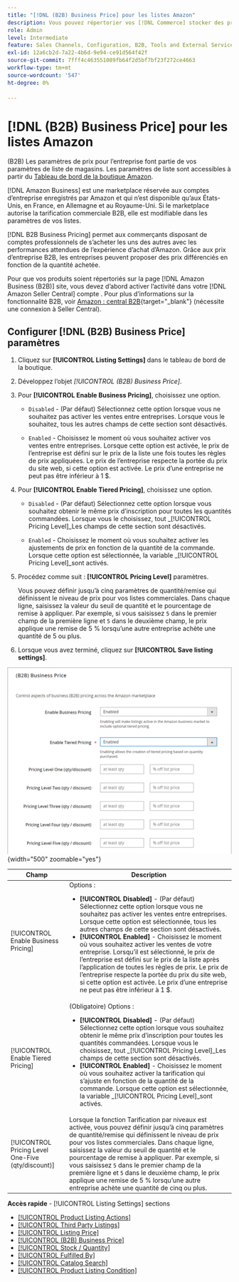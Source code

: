 ```yaml
---
title: "[!DNL (B2B) Business Price] pour les listes Amazon"
description: Vous pouvez répertorier vos [!DNL Commerce] stocker des produits sur le site Amazon Business (B2B) en activant les activités dans votre Amazon ; [!DNL Seller Central] compte .
role: Admin
level: Intermediate
feature: Sales Channels, Configuration, B2B, Tools and External Services, Merchandising, Integration
exl-id: 12a6cb2d-7a22-4b6d-9e94-ce91d564f42f
source-git-commit: 7fff4c463551089fb64f2d5bf7bf23f272ce4663
workflow-type: tm+mt
source-wordcount: '547'
ht-degree: 0%

---
```


# [!DNL (B2B) Business Price] pour les listes Amazon

(B2B) Les paramètres de prix pour l’entreprise font partie de vos paramètres de liste de magasins. Les paramètres de liste sont accessibles à partir du [Tableau de bord de la boutique Amazon](./amazon-store-dashboard.md).

[!DNL Amazon Business] est une marketplace réservée aux comptes d’entreprise enregistrés par Amazon et qui n’est disponible qu’aux États-Unis, en France, en Allemagne et au Royaume-Uni. Si le marketplace autorise la tarification commerciale B2B, elle est modifiable dans les paramètres de vos listes.

[!DNL B2B Business Pricing] permet aux commerçants disposant de comptes professionnels de s’acheter les uns des autres avec les performances attendues de l’expérience d’achat d’Amazon. Grâce aux prix d’entreprise B2B, les entreprises peuvent proposer des prix différenciés en fonction de la quantité achetée.

Pour que vos produits soient répertoriés sur la page [!DNL Amazon Business (B2B)] site, vous devez d’abord activer l’activité dans votre [!DNL Amazon Seller Central] compte . Pour plus d’informations sur la fonctionnalité B2B, voir [Amazon : central B2B](https://sellercentral.amazon.com/gp/help/G202161480/){target="_blank"} (nécessite une connexion à Seller Central).

## Configurer [!DNL (B2B) Business Price] paramètres

1. Cliquez sur **[!UICONTROL Listing Settings]** dans le tableau de bord de la boutique.

1. Développez l’objet _[!UICONTROL (B2B) Business Price]_.

1. Pour **[!UICONTROL Enable Business Pricing]**, choisissez une option.

   - `Disabled` - (Par défaut) Sélectionnez cette option lorsque vous ne souhaitez pas activer les ventes entre entreprises. Lorsque vous le souhaitez, tous les autres champs de cette section sont désactivés.

   - `Enabled` - Choisissez le moment où vous souhaitez activer vos ventes entre entreprises. Lorsque cette option est activée, le prix de l’entreprise est défini sur le prix de la liste une fois toutes les règles de prix appliquées. Le prix de l’entreprise respecte la portée du prix du site web, si cette option est activée. Le prix d’une entreprise ne peut pas être inférieur à 1 $.

1. Pour **[!UICONTROL Enable Tiered Pricing]**, choisissez une option.

   - `Disabled` - (Par défaut) Sélectionnez cette option lorsque vous souhaitez obtenir le même prix d’inscription pour toutes les quantités commandées. Lorsque vous le choisissez, tout _[!UICONTROL Pricing Level]_Les champs de cette section sont désactivés.

   - `Enabled` - Choisissez le moment où vous souhaitez activer les ajustements de prix en fonction de la quantité de la commande. Lorsque cette option est sélectionnée, la variable _[!UICONTROL Pricing Level]_sont activés.

1. Procédez comme suit : **[!UICONTROL Pricing Level]** paramètres.

   Vous pouvez définir jusqu’à cinq paramètres de quantité/remise qui définissent le niveau de prix pour vos listes commerciales. Dans chaque ligne, saisissez la valeur du seuil de quantité et le pourcentage de remise à appliquer. Par exemple, si vous saisissez `5` dans le premier champ de la première ligne et `5` dans le deuxième champ, le prix applique une remise de 5 % lorsqu’une autre entreprise achète une quantité de 5 ou plus.

1. Lorsque vous avez terminé, cliquez sur **[!UICONTROL Save listing settings]**.

![Tarifs professionnels Amazon (B2B)](assets/amazon-business-pricing.png){width="500" zoomable="yes"}

| Champ | Description |
|----------------------------------------------------|------------------------------------------------------------------------------------------------------------------------------------------------------------------------------------------------------------------------------------------------------------------------------------------------------------------------------------------------------------------------------------------------------------------------------------------------------------------------------------------------------------------------|
| [!UICONTROL Enable Business Pricing] | Options : <ul><li>**[!UICONTROL Disabled]** - (Par défaut) Sélectionnez cette option lorsque vous ne souhaitez pas activer les ventes entre entreprises. Lorsque cette option est sélectionnée, tous les autres champs de cette section sont désactivés.</li><li>**[!UICONTROL Enabled]** - Choisissez le moment où vous souhaitez activer les ventes de votre entreprise. Lorsqu’il est sélectionné, le prix de l’entreprise est défini sur le prix de la liste après l’application de toutes les règles de prix. Le prix de l’entreprise respecte la portée du prix du site web, si cette option est activée. Le prix d’une entreprise ne peut pas être inférieur à 1 $.</li></ul> |
| [!UICONTROL Enable Tiered Pricing] | (Obligatoire) Options : <ul><li>**[!UICONTROL Disabled]** - (Par défaut) Sélectionnez cette option lorsque vous souhaitez obtenir le même prix d’inscription pour toutes les quantités commandées. Lorsque vous le choisissez, tout _[!UICONTROL Pricing Level]_Les champs de cette section sont désactivés.</li><li>**[!UICONTROL Enabled]** - Choisissez le moment où vous souhaitez activer la tarification qui s’ajuste en fonction de la quantité de la commande. Lorsque cette option est sélectionnée, la variable _[!UICONTROL Pricing Level]_sont activés.</li></ul> |
| [!UICONTROL Pricing Level One-Five (qty/discount)] | Lorsque la fonction Tarification par niveaux est activée, vous pouvez définir jusqu’à cinq paramètres de quantité/remise qui définissent le niveau de prix pour vos listes commerciales. Dans chaque ligne, saisissez la valeur du seuil de quantité et le pourcentage de remise à appliquer. Par exemple, si vous saisissez `5` dans le premier champ de la première ligne et `5` dans le deuxième champ, le prix applique une remise de 5 % lorsqu’une autre entreprise achète une quantité de cinq ou plus. |

**Accès rapide** - [!UICONTROL Listing Settings] sections

- [[!UICONTROL Product Listing Actions]](./product-listing-actions.md)
- [[!UICONTROL Third Party Listings]](./third-party-listing-settings.md)
- [[!UICONTROL Listing Price]](./listing-price.md)
- [[!UICONTROL (B2B) Business Price]](./business-pricing.md)
- [[!UICONTROL Stock / Quantity]](./stock-quantity.md)
- [[!UICONTROL Fulfilled By]](./fulfilled-by.md)
- [[!UICONTROL Catalog Search]](./catalog-search.md)
- [[!UICONTROL Product Listing Condition]](./product-listing-condition.md)
